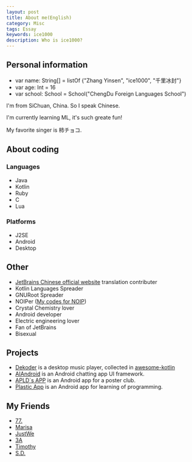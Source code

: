 ```yaml
---
layout: post  
title: About me(English)
category: Misc
tags: Essay
keywords: ice1000 
description: Who is ice1000?
---
```


## Personal information
+ var name: String[] = listOf {"Zhang Yinsen", "ice1000", "千里冰封"}
+ var age: Int = 16
+ var school: School = School("ChengDu Foreign Languages School")

I'm from SiChuan, China. So I speak Chinese.

I'm currently learning ML, it's such greate fun!

My favorite singer is 柿チョコ.

## About coding

### Languages
+ Java
+ Kotlin
+ Ruby
+ C
+ Lua

### Platforms
+ J2SE
+ Android
+ Desktop

## Other
+ [JetBrains Chinese official website](http://www.jetbrains.com.cn) translation contributer
+ Kotlin Languages Spreader
+ GNURoot Spreader
+ NOIPer ([My codes for NOIP](https://github.com/ice1000/OI-codes))
+ Crystal Chemistry lover
+ Android developer
+ Electric engineering lover
+ Fan of JetBrains
+ Bisexual

## Projects
+ [Dekoder](https://github.com/ice1000/Dekoder) is a desktop music player, collected in [awesome-kotlin](https://github.com/KotlinBy/awesome-kotlin)
+ [AIAndroid](https://github.com/ice1000/AIAndroid) is an Android chatting app UI framework.
+ [APLD`s APP](https://github.com/ice1000/ALPD-app) is an Android app for a poster club.
+ [Plastic App](https://github.com/ice1000/PlasticApp) is an Android app for learning of programming.

## My Friends
+ [  77.](https://ljason.cn/)
+ [Marisa](https://github.com/MarisaKirisame)
+ [JustWe](https://github.com/lfkdsk)
+ [3A](https://github.com/sg-first)
+ [Timothy](https://github.com/iXinWei)
+ [S.D.](https://github.com/Predator-SD)



